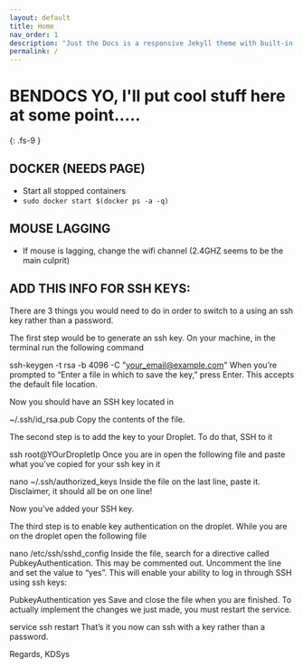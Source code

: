 ```yaml
---
layout: default
title: Home
nav_order: 1
description: "Just the Docs is a responsive Jekyll theme with built-in search that is easily customizable and hosted on GitHub Pages."
permalink: /
---
```


# BENDOCS YO, I'll put cool stuff here at some point.....
{: .fs-9 }

## DOCKER (NEEDS PAGE)

* Start all stopped containers
* `sudo docker start $(docker ps -a -q)`


## MOUSE LAGGING
* If mouse is lagging, change the wifi channel (2.4GHZ seems to be the main culprit)


## ADD THIS INFO FOR SSH KEYS:

There are 3 things you would need to do in order to switch to a using an ssh key rather than a password.

The first step would be to generate an ssh key. On your machine, in the terminal run the following command

 ssh-keygen -t rsa -b 4096 -C "your_email@example.com"
When you’re prompted to “Enter a file in which to save the key,” press Enter. This accepts the default file location.

Now you should have an SSH key located in

~/.ssh/id_rsa.pub
Copy the contents of the file.

The second step is to add the key to your Droplet. To do that, SSH to it

ssh root@YOurDropletIp
Once you are in open the following file and paste what you’ve copied for your ssh key in it

nano ~/.ssh/authorized_keys
Inside the file on the last line, paste it. Disclaimer, it should all be on one line!

Now you’ve added your SSH key.

The third step is to enable key authentication on the droplet. While you are on the droplet open the following file

nano /etc/ssh/sshd_config
Inside the file, search for a directive called PubkeyAuthentication. This may be commented out. Uncomment the line and set the value to “yes”. This will enable your ability to log in through SSH using ssh keys:

PubkeyAuthentication yes
Save and close the file when you are finished. To actually implement the changes we just made, you must restart the service.

service ssh restart
That’s it you now can ssh with a key rather than a password.

Regards, KDSys
